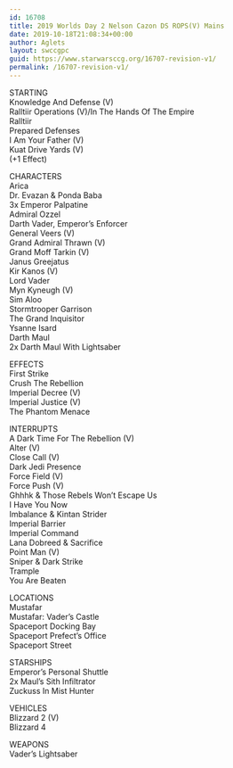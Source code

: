 ```yaml
---
id: 16708
title: 2019 Worlds Day 2 Nelson Cazon DS ROPS(V) Mains
date: 2019-10-18T21:08:34+00:00
author: Aglets
layout: swccgpc
guid: https://www.starwarsccg.org/16707-revision-v1/
permalink: /16707-revision-v1/
---
```

STARTING  
Knowledge And Defense (V)  
Ralltiir Operations (V)/In The Hands Of The Empire  
Ralltiir  
Prepared Defenses  
I Am Your Father (V)  
Kuat Drive Yards (V)  
(+1 Effect)

CHARACTERS  
Arica  
Dr. Evazan & Ponda Baba  
3x Emperor Palpatine  
Admiral Ozzel  
Darth Vader, Emperor&#8217;s Enforcer  
General Veers (V)  
Grand Admiral Thrawn (V)  
Grand Moff Tarkin (V)  
Janus Greejatus  
Kir Kanos (V)  
Lord Vader  
Myn Kyneugh (V)  
Sim Aloo  
Stormtrooper Garrison  
The Grand Inquisitor  
Ysanne Isard  
Darth Maul  
2x Darth Maul With Lightsaber

EFFECTS  
First Strike  
Crush The Rebellion  
Imperial Decree (V)  
Imperial Justice (V)  
The Phantom Menace

INTERRUPTS  
A Dark Time For The Rebellion (V)  
Alter (V)  
Close Call (V)  
Dark Jedi Presence  
Force Field (V)  
Force Push (V)  
Ghhhk & Those Rebels Won&#8217;t Escape Us  
I Have You Now  
Imbalance & Kintan Strider  
Imperial Barrier  
Imperial Command  
Lana Dobreed & Sacrifice  
Point Man (V)  
Sniper & Dark Strike  
Trample  
You Are Beaten

LOCATIONS  
Mustafar  
Mustafar: Vader&#8217;s Castle  
Spaceport Docking Bay  
Spaceport Prefect&#8217;s Office  
Spaceport Street

STARSHIPS  
Emperor&#8217;s Personal Shuttle  
2x Maul&#8217;s Sith Infiltrator  
Zuckuss In Mist Hunter

VEHICLES  
Blizzard 2 (V)  
Blizzard 4

WEAPONS  
Vader&#8217;s Lightsaber